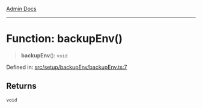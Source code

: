 [Admin Docs](/)

***

# Function: backupEnv()

> **backupEnv**(): `void`

Defined in: [src/setup/backupEnv/backupEnv.ts:7](https://github.com/PalisadoesFoundation/talawa-admin/blob/main/src/setup/backupEnv/backupEnv.ts#L7)

## Returns

`void`
